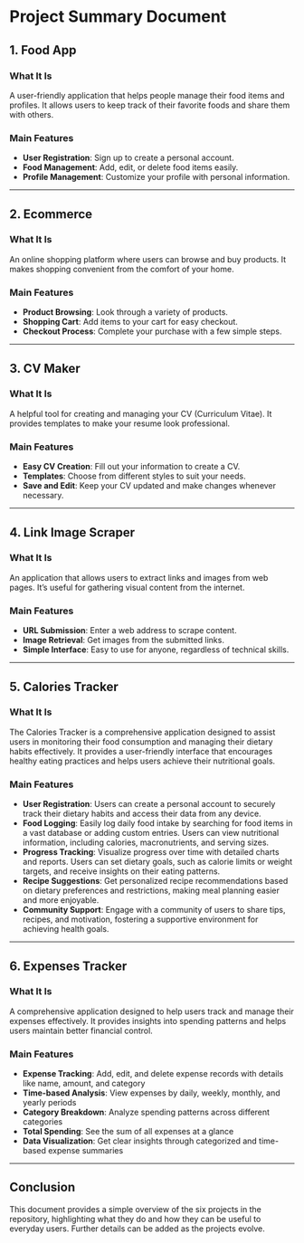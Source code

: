 # Project Summary Document

## 1. Food App
### What It Is
A user-friendly application that helps people manage their food items and profiles. It allows users to keep track of their favorite foods and share them with others.

### Main Features
- **User Registration**: Sign up to create a personal account.
- **Food Management**: Add, edit, or delete food items easily.
- **Profile Management**: Customize your profile with personal information.

---

## 2. Ecommerce
### What It Is
An online shopping platform where users can browse and buy products. It makes shopping convenient from the comfort of your home.

### Main Features
- **Product Browsing**: Look through a variety of products.
- **Shopping Cart**: Add items to your cart for easy checkout.
- **Checkout Process**: Complete your purchase with a few simple steps.

---

## 3. CV Maker
### What It Is
A helpful tool for creating and managing your CV (Curriculum Vitae). It provides templates to make your resume look professional.

### Main Features
- **Easy CV Creation**: Fill out your information to create a CV.
- **Templates**: Choose from different styles to suit your needs.
- **Save and Edit**: Keep your CV updated and make changes whenever necessary.

---

## 4. Link Image Scraper
### What It Is
An application that allows users to extract links and images from web pages. It’s useful for gathering visual content from the internet.

### Main Features
- **URL Submission**: Enter a web address to scrape content.
- **Image Retrieval**: Get images from the submitted links.
- **Simple Interface**: Easy to use for anyone, regardless of technical skills.

---

## 5. Calories Tracker
### What It Is
The Calories Tracker is a comprehensive application designed to assist users in monitoring their food consumption and managing their dietary habits effectively. It provides a user-friendly interface that encourages healthy eating practices and helps users achieve their nutritional goals.

### Main Features
- **User Registration**: Users can create a personal account to securely track their dietary habits and access their data from any device.
- **Food Logging**: Easily log daily food intake by searching for food items in a vast database or adding custom entries. Users can view nutritional information, including calories, macronutrients, and serving sizes.
- **Progress Tracking**: Visualize progress over time with detailed charts and reports. Users can set dietary goals, such as calorie limits or weight targets, and receive insights on their eating patterns.
- **Recipe Suggestions**: Get personalized recipe recommendations based on dietary preferences and restrictions, making meal planning easier and more enjoyable.
- **Community Support**: Engage with a community of users to share tips, recipes, and motivation, fostering a supportive environment for achieving health goals.

---

## 6. Expenses Tracker
### What It Is
A comprehensive application designed to help users track and manage their expenses effectively. It provides insights into spending patterns and helps users maintain better financial control.

### Main Features
- **Expense Tracking**: Add, edit, and delete expense records with details like name, amount, and category
- **Time-based Analysis**: View expenses by daily, weekly, monthly, and yearly periods
- **Category Breakdown**: Analyze spending patterns across different categories
- **Total Spending**: See the sum of all expenses at a glance
- **Data Visualization**: Get clear insights through categorized and time-based expense summaries

---

## Conclusion
This document provides a simple overview of the six projects in the repository, highlighting what they do and how they can be useful to everyday users. Further details can be added as the projects evolve.
